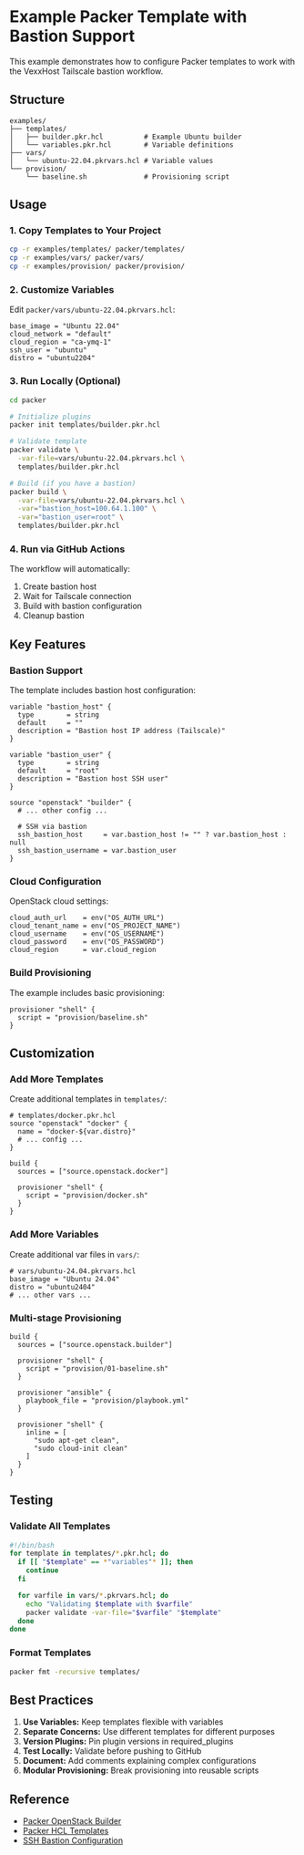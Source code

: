 # Example Packer Template with Bastion Support

This example demonstrates how to configure Packer templates to work with the VexxHost Tailscale bastion workflow.

## Structure

```
examples/
├── templates/
│   ├── builder.pkr.hcl          # Example Ubuntu builder
│   └── variables.pkr.hcl        # Variable definitions
├── vars/
│   └── ubuntu-22.04.pkrvars.hcl # Variable values
└── provision/
    └── baseline.sh              # Provisioning script
```

## Usage

### 1. Copy Templates to Your Project

```bash
cp -r examples/templates/ packer/templates/
cp -r examples/vars/ packer/vars/
cp -r examples/provision/ packer/provision/
```

### 2. Customize Variables

Edit `packer/vars/ubuntu-22.04.pkrvars.hcl`:

```hcl
base_image = "Ubuntu 22.04"
cloud_network = "default"
cloud_region = "ca-ymq-1"
ssh_user = "ubuntu"
distro = "ubuntu2204"
```

### 3. Run Locally (Optional)

```bash
cd packer

# Initialize plugins
packer init templates/builder.pkr.hcl

# Validate template
packer validate \
  -var-file=vars/ubuntu-22.04.pkrvars.hcl \
  templates/builder.pkr.hcl

# Build (if you have a bastion)
packer build \
  -var-file=vars/ubuntu-22.04.pkrvars.hcl \
  -var="bastion_host=100.64.1.100" \
  -var="bastion_user=root" \
  templates/builder.pkr.hcl
```

### 4. Run via GitHub Actions

The workflow will automatically:

1. Create bastion host
2. Wait for Tailscale connection
3. Build with bastion configuration
4. Cleanup bastion

## Key Features

### Bastion Support

The template includes bastion host configuration:

```hcl
variable "bastion_host" {
  type        = string
  default     = ""
  description = "Bastion host IP address (Tailscale)"
}

variable "bastion_user" {
  type        = string
  default     = "root"
  description = "Bastion host SSH user"
}

source "openstack" "builder" {
  # ... other config ...

  # SSH via bastion
  ssh_bastion_host     = var.bastion_host != "" ? var.bastion_host : null
  ssh_bastion_username = var.bastion_user
}
```

### Cloud Configuration

OpenStack cloud settings:

```hcl
cloud_auth_url    = env("OS_AUTH_URL")
cloud_tenant_name = env("OS_PROJECT_NAME")
cloud_username    = env("OS_USERNAME")
cloud_password    = env("OS_PASSWORD")
cloud_region      = var.cloud_region
```

### Build Provisioning

The example includes basic provisioning:

```hcl
provisioner "shell" {
  script = "provision/baseline.sh"
}
```

## Customization

### Add More Templates

Create additional templates in `templates/`:

```hcl
# templates/docker.pkr.hcl
source "openstack" "docker" {
  name = "docker-${var.distro}"
  # ... config ...
}

build {
  sources = ["source.openstack.docker"]

  provisioner "shell" {
    script = "provision/docker.sh"
  }
}
```

### Add More Variables

Create additional var files in `vars/`:

```hcl
# vars/ubuntu-24.04.pkrvars.hcl
base_image = "Ubuntu 24.04"
distro = "ubuntu2404"
# ... other vars ...
```

### Multi-stage Provisioning

```hcl
build {
  sources = ["source.openstack.builder"]

  provisioner "shell" {
    script = "provision/01-baseline.sh"
  }

  provisioner "ansible" {
    playbook_file = "provision/playbook.yml"
  }

  provisioner "shell" {
    inline = [
      "sudo apt-get clean",
      "sudo cloud-init clean"
    ]
  }
}
```

## Testing

### Validate All Templates

```bash
#!/bin/bash
for template in templates/*.pkr.hcl; do
  if [[ "$template" == *"variables"* ]]; then
    continue
  fi

  for varfile in vars/*.pkrvars.hcl; do
    echo "Validating $template with $varfile"
    packer validate -var-file="$varfile" "$template"
  done
done
```

### Format Templates

```bash
packer fmt -recursive templates/
```

## Best Practices

1. **Use Variables:** Keep templates flexible with variables
2. **Separate Concerns:** Use different templates for different purposes
3. **Version Plugins:** Pin plugin versions in required_plugins
4. **Test Locally:** Validate before pushing to GitHub
5. **Document:** Add comments explaining complex configurations
6. **Modular Provisioning:** Break provisioning into reusable scripts

## Reference

- [Packer OpenStack Builder](https://www.packer.io/plugins/builders/openstack)
- [Packer HCL Templates](https://www.packer.io/guides/hcl)
- [SSH Bastion Configuration](https://www.packer.io/docs/communicators/ssh#ssh-bastion)
